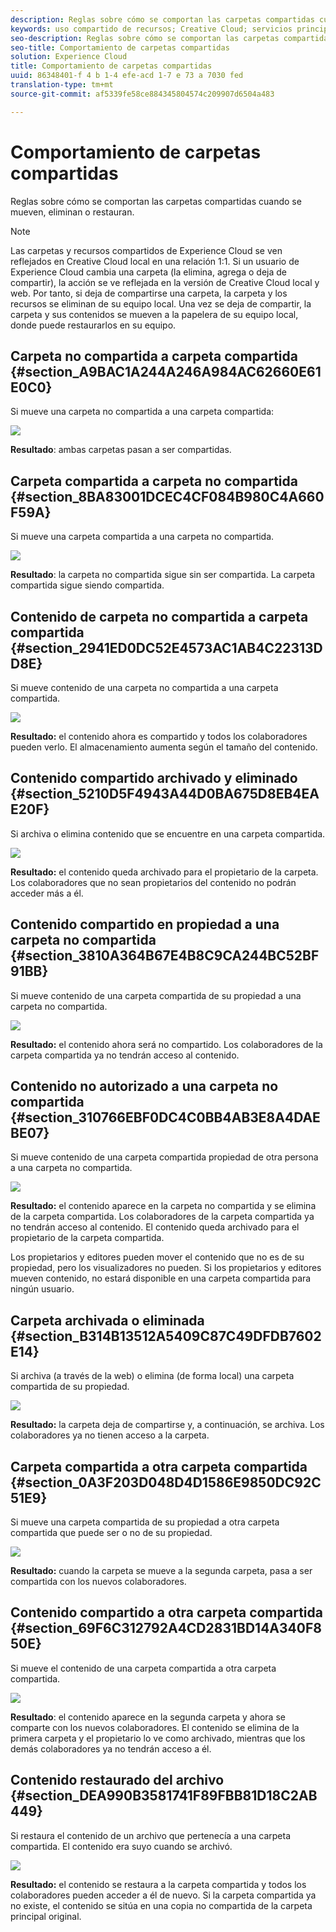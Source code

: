 ```yaml
---
description: Reglas sobre cómo se comportan las carpetas compartidas cuando se mueven, eliminan o restauran.
keywords: uso compartido de recursos; Creative Cloud; servicios principales
seo-description: Reglas sobre cómo se comportan las carpetas compartidas cuando se mueven, eliminan o restauran.
seo-title: Comportamiento de carpetas compartidas
solution: Experience Cloud
title: Comportamiento de carpetas compartidas
uuid: 86348401-f 4 b 1-4 efe-acd 1-7 e 73 a 7030 fed
translation-type: tm+mt
source-git-commit: af5339fe58ce884345804574c209907d6504a483

---
```



# Comportamiento de carpetas compartidas

Reglas sobre cómo se comportan las carpetas compartidas cuando se mueven, eliminan o restauran.

>[!NOTE]
>
>Las carpetas y recursos compartidos de Experience Cloud se ven reflejados en Creative Cloud local en una relación 1:1. Si un usuario de Experience Cloud cambia una carpeta (la elimina, agrega o deja de compartir), la acción se ve reflejada en la versión de Creative Cloud local y web. Por tanto, si deja de compartirse una carpeta, la carpeta y los recursos se eliminan de su equipo local. Una vez se deja de compartir, la carpeta y sus contenidos se mueven a la papelera de su equipo local, donde puede restaurarlos en su equipo.

## Carpeta no compartida a carpeta compartida {#section_A9BAC1A244A246A984AC62660E61E0C0}

Si mueve una carpeta no compartida a una carpeta compartida:

![](assets/01_assets_move.png)

**Resultado**: ambas carpetas pasan a ser compartidas.

## Carpeta compartida a carpeta no compartida {#section_8BA83001DCEC4CF084B980C4A660F59A}

Si mueve una carpeta compartida a una carpeta no compartida.

![](assets/02_assets_move.png)

**Resultado**: la carpeta no compartida sigue sin ser compartida. La carpeta compartida sigue siendo compartida.

## Contenido de carpeta no compartida a carpeta compartida {#section_2941ED0DC52E4573AC1AB4C22313DD8E}

Si mueve contenido de una carpeta no compartida a una carpeta compartida.

![](assets/03_assets_move.png)

**Resultado:** el contenido ahora es compartido y todos los colaboradores pueden verlo. El almacenamiento aumenta según el tamaño del contenido.

## Contenido compartido archivado y eliminado {#section_5210D5F4943A44D0BA675D8EB4EAE20F}

Si archiva o elimina contenido que se encuentre en una carpeta compartida.

![](assets/04_assets_move.png)

**Resultado:** el contenido queda archivado para el propietario de la carpeta. Los colaboradores que no sean propietarios del contenido no podrán acceder más a él.

## Contenido compartido en propiedad a una carpeta no compartida {#section_3810A364B67E4B8C9CA244BC52BF91BB}

Si mueve contenido de una carpeta compartida de su propiedad a una carpeta no compartida.

![](assets/05_assets_move.png)

**Resultado:** el contenido ahora será no compartido. Los colaboradores de la carpeta compartida ya no tendrán acceso al contenido.

## Contenido no autorizado a una carpeta no compartida {#section_310766EBF0DC4C0BB4AB3E8A4DAEBE07}

Si mueve contenido de una carpeta compartida propiedad de otra persona a una carpeta no compartida.

![](assets/06_assets_move.png)

**Resultado:** el contenido aparece en la carpeta no compartida y se elimina de la carpeta compartida. Los colaboradores de la carpeta compartida ya no tendrán acceso al contenido. El contenido queda archivado para el propietario de la carpeta compartida.

Los propietarios y editores pueden mover el contenido que no es de su propiedad, pero los visualizadores no pueden. Si los propietarios y editores mueven contenido, no estará disponible en una carpeta compartida para ningún usuario.

## Carpeta archivada o eliminada {#section_B314B13512A5409C87C49DFDB7602E14}

Si archiva (a través de la web) o elimina (de forma local) una carpeta compartida de su propiedad.

![](assets/07_assets_move.png)

**Resultado:** la carpeta deja de compartirse y, a continuación, se archiva. Los colaboradores ya no tienen acceso a la carpeta.

## Carpeta compartida a otra carpeta compartida {#section_0A3F203D048D4D1586E9850DC92C51E9}

Si mueve una carpeta compartida de su propiedad a otra carpeta compartida que puede ser o no de su propiedad.

![](assets/09_assets_move.png)

**Resultado:** cuando la carpeta se mueve a la segunda carpeta, pasa a ser compartida con los nuevos colaboradores.

## Contenido compartido a otra carpeta compartida {#section_69F6C312792A4CD2831BD14A340F850E}

Si mueve el contenido de una carpeta compartida a otra carpeta compartida.

![](assets/11_assets_move.png)

**Resultado**: el contenido aparece en la segunda carpeta y ahora se comparte con los nuevos colaboradores. El contenido se elimina de la primera carpeta y el propietario lo ve como archivado, mientras que los demás colaboradores ya no tendrán acceso a él.

## Contenido restaurado del archivo {#section_DEA990B3581741F89FBB81D18C2AB449}

Si restaura el contenido de un archivo que pertenecía a una carpeta compartida. El contenido era suyo cuando se archivó.

![](assets/12_assets_move.png)

**Resultado:** el contenido se restaura a la carpeta compartida y todos los colaboradores pueden acceder a él de nuevo. Si la carpeta compartida ya no existe, el contenido se sitúa en una copia no compartida de la carpeta principal original.
